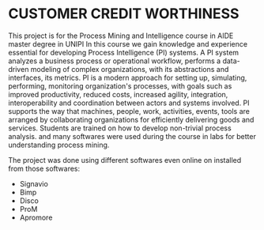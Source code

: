 # CUSTOMER CREDIT WORTHINESS

This project is for the Process Mining and Intelligence course in AIDE master degree in UNIPI
In this course we gain knowledge and experience essential for developing Process Intelligence (PI) systems. A PI system analyzes a business process or operational workflow, performs a data-driven modeling of complex organizations, with its abstractions and interfaces, its metrics. PI is a modern approach for setting up, simulating, performing, monitoring organization's processes, with goals such as improved productivity, reduced costs, increased agility, integration, interoperability and coordination between actors and systems involved. PI supports the way that machines, people, work, activities, events, tools are arranged by collaborating organizations for efficiently delivering goods and services. Students are trained on how to develop non-trivial process analysis.
and many softwares were used during the course in labs for better understanding process mining.

The project was done using different softwares even online on installed
from those softwares:
- Signavio
- Bimp
- Disco
- ProM
- Apromore

